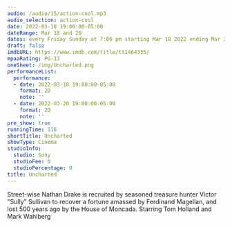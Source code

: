 ```yaml
---
audio: /audio/15/action-cool.mp3
audio_selection: action-cool
date: 2022-03-18 19:00:00-05:00
dateRange: Mar 18 and 20
dates: every Friday Sunday at 7:00 pm starting Mar 18 2022 ending Mar 20 2022
draft: false
imdbURL: https://www.imdb.com/title/tt1464335/
mpaaRating: PG-13
oneSheet: /img/Uncharted.png
performanceList:
  performance:
  - date: 2022-03-18 19:00:00-05:00
    format: 2D
    note: ''
  - date: 2022-03-20 19:00:00-05:00
    format: 2D
    note: ''
pre_show: true
runningTime: 116
shortTitle: Uncharted
showType: Cinema
studioInfo:
  studio: Sony
  studioFee: 0
  studioPercentage: 0
title: Uncharted
---
```


Street-wise Nathan Drake is recruited by seasoned treasure hunter Victor "Sully" Sullivan to recover a fortune amassed by Ferdinand Magellan, and lost 500 years ago by the House of Moncada. Starring Tom Holland and Mark Wahlberg
